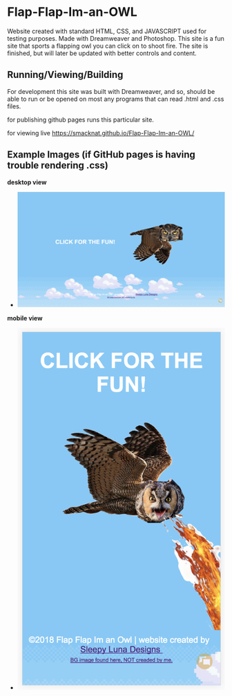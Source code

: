 # Flap-Flap-Im-an-OWL
Website created with standard HTML, CSS, and JAVASCRIPT used for testing purposes. Made with Dreamweaver and Photoshop. This site is a fun site that sports a flapping owl you can click on to shoot fire. The site is finished, but will later be updated with better controls and content.

## Running/Viewing/Building
For development this site was built with Dreamweaver, and so, should be able to run or be opened on most any programs that can read .html and .css files.

for publishing
github pages runs this particular site.

for viewing live
https://smacknat.github.io/Flap-Flap-Im-an-OWL/

## Example Images (if GitHub pages is having trouble rendering .css)
**desktop view**
- ![desktop-Flap](images/regular_preview.png)

**mobile view**
- ![mobile-Flap](images/phone_preview.png)
